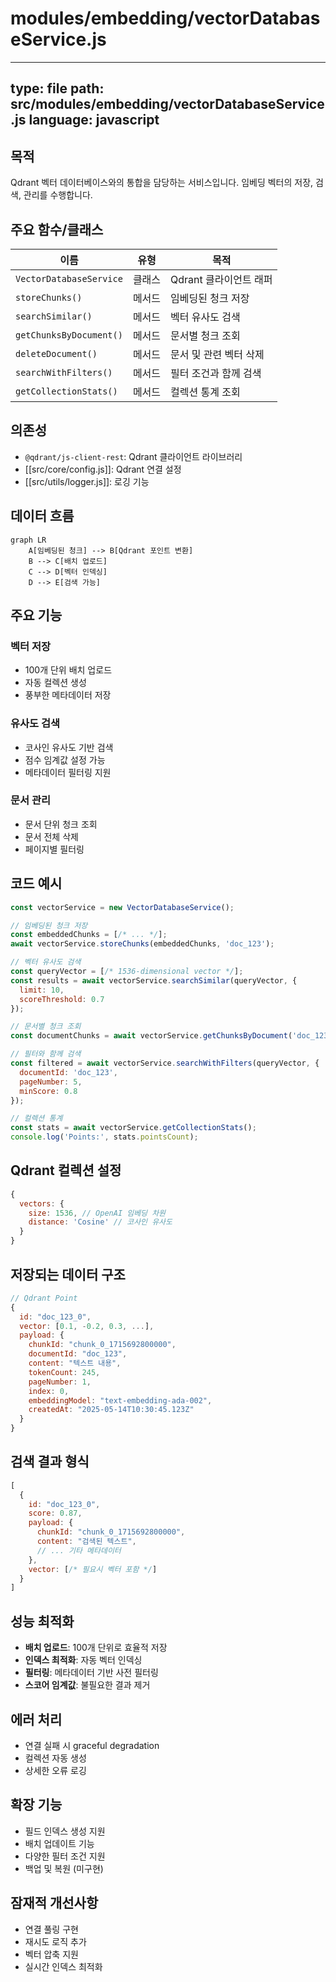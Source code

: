 # modules/embedding/vectorDatabaseService.js

---
type: file
path: src/modules/embedding/vectorDatabaseService.js
language: javascript
---

## 목적
Qdrant 벡터 데이터베이스와의 통합을 담당하는 서비스입니다. 임베딩 벡터의 저장, 검색, 관리를 수행합니다.

## 주요 함수/클래스
| 이름 | 유형 | 목적 |
|------|------|------|
| `VectorDatabaseService` | 클래스 | Qdrant 클라이언트 래퍼 |
| `storeChunks()` | 메서드 | 임베딩된 청크 저장 |
| `searchSimilar()` | 메서드 | 벡터 유사도 검색 |
| `getChunksByDocument()` | 메서드 | 문서별 청크 조회 |
| `deleteDocument()` | 메서드 | 문서 및 관련 벡터 삭제 |
| `searchWithFilters()` | 메서드 | 필터 조건과 함께 검색 |
| `getCollectionStats()` | 메서드 | 컬렉션 통계 조회 |

## 의존성
- `@qdrant/js-client-rest`: Qdrant 클라이언트 라이브러리
- [[src/core/config.js]]: Qdrant 연결 설정
- [[src/utils/logger.js]]: 로깅 기능

## 데이터 흐름
```mermaid
graph LR
    A[임베딩된 청크] --> B[Qdrant 포인트 변환]
    B --> C[배치 업로드]
    C --> D[벡터 인덱싱]
    D --> E[검색 가능]
```

## 주요 기능

### 벡터 저장
- 100개 단위 배치 업로드
- 자동 컬렉션 생성
- 풍부한 메타데이터 저장

### 유사도 검색
- 코사인 유사도 기반 검색
- 점수 임계값 설정 가능
- 메타데이터 필터링 지원

### 문서 관리
- 문서 단위 청크 조회
- 문서 전체 삭제
- 페이지별 필터링

## 코드 예시
```javascript
const vectorService = new VectorDatabaseService();

// 임베딩된 청크 저장
const embeddedChunks = [/* ... */];
await vectorService.storeChunks(embeddedChunks, 'doc_123');

// 벡터 유사도 검색
const queryVector = [/* 1536-dimensional vector */];
const results = await vectorService.searchSimilar(queryVector, {
  limit: 10,
  scoreThreshold: 0.7
});

// 문서별 청크 조회
const documentChunks = await vectorService.getChunksByDocument('doc_123');

// 필터와 함께 검색
const filtered = await vectorService.searchWithFilters(queryVector, {
  documentId: 'doc_123',
  pageNumber: 5,
  minScore: 0.8
});

// 컬렉션 통계
const stats = await vectorService.getCollectionStats();
console.log('Points:', stats.pointsCount);
```

## Qdrant 컬렉션 설정
```javascript
{
  vectors: {
    size: 1536, // OpenAI 임베딩 차원
    distance: 'Cosine' // 코사인 유사도
  }
}
```

## 저장되는 데이터 구조
```javascript
// Qdrant Point
{
  id: "doc_123_0",
  vector: [0.1, -0.2, 0.3, ...],
  payload: {
    chunkId: "chunk_0_1715692800000",
    documentId: "doc_123",
    content: "텍스트 내용",
    tokenCount: 245,
    pageNumber: 1,
    index: 0,
    embeddingModel: "text-embedding-ada-002",
    createdAt: "2025-05-14T10:30:45.123Z"
  }
}
```

## 검색 결과 형식
```javascript
[
  {
    id: "doc_123_0",
    score: 0.87,
    payload: {
      chunkId: "chunk_0_1715692800000",
      content: "검색된 텍스트",
      // ... 기타 메타데이터
    },
    vector: [/* 필요시 벡터 포함 */]
  }
]
```

## 성능 최적화
- **배치 업로드**: 100개 단위로 효율적 저장
- **인덱스 최적화**: 자동 벡터 인덱싱
- **필터링**: 메타데이터 기반 사전 필터링
- **스코어 임계값**: 불필요한 결과 제거

## 에러 처리
- 연결 실패 시 graceful degradation
- 컬렉션 자동 생성
- 상세한 오류 로깅

## 확장 기능
- 필드 인덱스 생성 지원
- 배치 업데이트 기능
- 다양한 필터 조건 지원
- 백업 및 복원 (미구현)

## 잠재적 개선사항
- 연결 풀링 구현
- 재시도 로직 추가
- 벡터 압축 지원
- 실시간 인덱스 최적화
